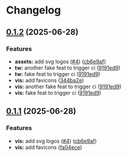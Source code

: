 # Changelog

## [0.1.2](https://github.com/Prodeko/design-system/compare/vis-v0.1.1...vis-v0.1.2) (2025-06-28)


### Features

* **assets:** add svg logos ([#4](https://github.com/Prodeko/design-system/issues/4)) ([cb6e9af](https://github.com/Prodeko/design-system/commit/cb6e9af0186304a7cdc834acbc83b7173fa68858))
* **tw:** another fake feat to trigger ci ([9191ed9](https://github.com/Prodeko/design-system/commit/9191ed946c1a5ad4b03a1f30dc1602ae3d32ef27))
* **tw:** fake feat to trigger ci ([9191ed9](https://github.com/Prodeko/design-system/commit/9191ed946c1a5ad4b03a1f30dc1602ae3d32ef27))
* **vis:** add favicons ([344ba2e](https://github.com/Prodeko/design-system/commit/344ba2e480310f04a92460df021816369bd2c51e))
* **vis:** another fake feat to trigger ci ([9191ed9](https://github.com/Prodeko/design-system/commit/9191ed946c1a5ad4b03a1f30dc1602ae3d32ef27))
* **vis:** fake feat to trigger ci ([9191ed9](https://github.com/Prodeko/design-system/commit/9191ed946c1a5ad4b03a1f30dc1602ae3d32ef27))

## [0.1.1](https://github.com/Prodeko/design-system/compare/vis-v0.1.0...vis-v0.1.1) (2025-06-28)


### Features

* **vis:** add svg logos ([#4](https://github.com/Prodeko/design-system/issues/4)) ([cb6e9af](https://github.com/Prodeko/design-system/commit/cb6e9af0186304a7cdc834acbc83b7173fa68858))
* **vis:** add favicons ([fa04ece](https://github.com/Prodeko/design-system/commit/fa04ece980ec579439a3f05a5d444d3e302e1891))
